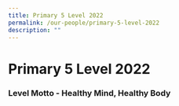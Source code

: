```yaml
---
title: Primary 5 Level 2022
permalink: /our-people/primary-5-level-2022
description: ""
---
```

# **Primary 5 Level 2022**

### Level Motto - Healthy Mind, Healthy Body